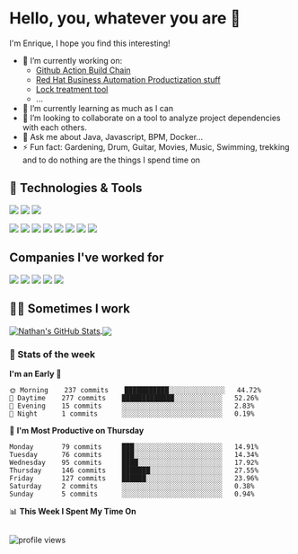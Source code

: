 # Hello, you, whatever you are  👋

I'm Enrique, I hope you find this interesting!

- 🔭 I’m currently working on:
  - [Github Action Build Chain](https://github.com/marketplace/actions/github-action-build-chain-cross-repo-builds)
  - [Red Hat Business Automation Productization stuff](https://github.com/kiegroup)
  - [Lock treatment tool](https://www.npmjs.com/package/lock-treatment-tool)
  - ...
- 🌱 I’m currently learning as much as I can
- 👯 I’m looking to collaborate on a tool to analyze project dependencies with each others.
- 💬 Ask me about Java, Javascript, BPM, Docker...
- ⚡ Fun fact: Gardening, Drum, Guitar, Movies, Music, Swimming, trekking and to do nothing are the things I spend time on

## 🔧 Technologies & Tools

![](https://img.shields.io/badge/Editor-VS_Code-informational?style=flat&logo=visual-studio-code&logoColor=white&color=008080)
![](https://img.shields.io/badge/Editor-IntellIJ_Idea-informational?style=flat&logo=IntelliJ-IDEA&logoColor=white&color=008080)
![](https://img.shields.io/badge/Editor-Eclipse-informational?style=flat&logo=Eclipse-IDE&logoColor=white&color=008080)


![](https://img.shields.io/badge/Code-Java-informational?style=flat&logo=java&logoColor=white&color=007396)
![](https://img.shields.io/badge/Code-Groovy-informational?style=flat&logo=Groovy&logoColor=white&color=4298B8)
![](https://img.shields.io/badge/Code-JavaScript-informational?style=flat&logo=javascript&logoColor=white&color=F7DF1E)
![](https://img.shields.io/badge/Code-Angular-informational?style=flat&logo=Angular&logoColor=white&color=DD0031)
![](https://img.shields.io/badge/Code-React-informational?style=flat&logo=Angular&logoColor=white&color=61DAFB)
![](https://img.shields.io/badge/Code-Python-informational?style=flat&logo=python&logoColor=white&color=3776AB)
![](https://img.shields.io/badge/Tech-BPM-informational?style=flat&color=008080)
![](https://img.shields.io/badge/Tech-Docker-informational?style=flat&logo=Docker&logoColor=white&color=2496ED)

## Companies I've worked for
![](https://img.shields.io/badge/Company-Red_Hat-informational?style=flat&logo=Red-Hat&logoColor=white&color=EE0000)
![](https://img.shields.io/badge/Company-Everis-informational?style=flat&logoColor=white&color=9BAE0C)
![](https://img.shields.io/badge/Public_Entity-RTD_European_Commission-informational?style=flat&logoColor=white&color=004494)
![](https://img.shields.io/badge/Public_Entity-EUIPO_European_Union-informational?style=flat&logoColor=white&color=004494)
![](https://img.shields.io/badge/Public_Entity-Universidad_Murcia-informational?style=flat&logoColor=white&color=AF1A2E)

## 👨‍💻 Sometimes I work

<!--
#### Time spent on main repos
MeilleursAgents/Salesforce: [![time tracker](https://wakatime.com/badge/github/MeilleursAgents/Salesforce.svg)](https://wakatime.com/badge/github/MeilleursAgents/Salesforce)

MeilleursAgents/SCALE-srv-py: [![time tracker](https://wakatime.com/badge/github/MeilleursAgents/SCALE-srv-py.svg)](https://wakatime.com/badge/github/MeilleursAgents/SCALE-srv-py)

#### GitHub stats
-->

<a href="https://github.com/ginxo">
<img align="center" src="https://github-readme-stats.vercel.app/api?username=ginxo&show_icons=true&hide_border=true&count_private=true&icon_color=008080" alt="Nathan's GitHub Stats" />
</a>
<a href="https://github.com/ginxo">
<img align="center" src="https://github-readme-stats.vercel.app/api/top-langs/?username=ginxo&count_private=true&icon_color=008080" />
</a>

### 📰 Stats of the week
<!--START_SECTION:waka-->
**I'm an Early 🐤** 

```text
🌞 Morning    237 commits    ███████████░░░░░░░░░░░░░░   44.72% 
🌆 Daytime    277 commits    █████████████░░░░░░░░░░░░   52.26% 
🌃 Evening    15 commits     ░░░░░░░░░░░░░░░░░░░░░░░░░   2.83% 
🌙 Night      1 commits      ░░░░░░░░░░░░░░░░░░░░░░░░░   0.19%

```
📅 **I'm Most Productive on Thursday** 

```text
Monday       79 commits     ███░░░░░░░░░░░░░░░░░░░░░░   14.91% 
Tuesday      76 commits     ███░░░░░░░░░░░░░░░░░░░░░░   14.34% 
Wednesday    95 commits     ████░░░░░░░░░░░░░░░░░░░░░   17.92% 
Thursday     146 commits    ███████░░░░░░░░░░░░░░░░░░   27.55% 
Friday       127 commits    ██████░░░░░░░░░░░░░░░░░░░   23.96% 
Saturday     2 commits      ░░░░░░░░░░░░░░░░░░░░░░░░░   0.38% 
Sunday       5 commits      ░░░░░░░░░░░░░░░░░░░░░░░░░   0.94%

```


📊 **This Week I Spent My Time On** 

```text
```


<!--END_SECTION:waka-->

<p align="left"> <img src="https://komarev.com/ghpvc/?username=ginxo" alt="profile views" /> </p>
